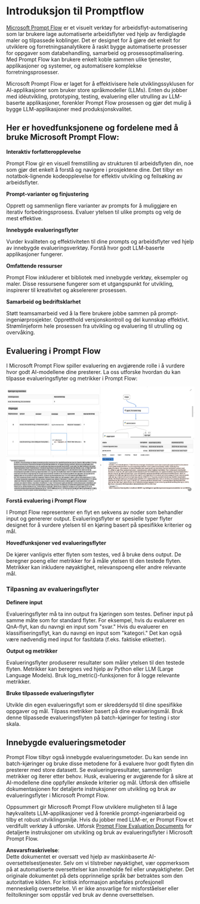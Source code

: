 # **Introduksjon til Promptflow**

[Microsoft Prompt Flow](https://microsoft.github.io/promptflow/index.html?WT.mc_id=aiml-138114-kinfeylo) er et visuelt verktøy for arbeidsflyt-automatisering som lar brukere lage automatiserte arbeidsflyter ved hjelp av ferdiglagde maler og tilpassede koblinger. Det er designet for å gjøre det enkelt for utviklere og forretningsanalytikere å raskt bygge automatiserte prosesser for oppgaver som databehandling, samarbeid og prosessoptimalisering. Med Prompt Flow kan brukere enkelt koble sammen ulike tjenester, applikasjoner og systemer, og automatisere komplekse forretningsprosesser.

Microsoft Prompt Flow er laget for å effektivisere hele utviklingssyklusen for AI-applikasjoner som bruker store språkmodeller (LLMs). Enten du jobber med idéutvikling, prototyping, testing, evaluering eller utrulling av LLM-baserte applikasjoner, forenkler Prompt Flow prosessen og gjør det mulig å bygge LLM-applikasjoner med produksjonskvalitet.

## Her er hovedfunksjonene og fordelene med å bruke Microsoft Prompt Flow:

**Interaktiv forfatteropplevelse**

Prompt Flow gir en visuell fremstilling av strukturen til arbeidsflyten din, noe som gjør det enkelt å forstå og navigere i prosjektene dine.
Det tilbyr en notatbok-lignende kodeopplevelse for effektiv utvikling og feilsøking av arbeidsflyter.

**Prompt-varianter og finjustering**

Opprett og sammenlign flere varianter av prompts for å muliggjøre en iterativ forbedringsprosess. Evaluer ytelsen til ulike prompts og velg de mest effektive.

**Innebygde evalueringsflyter**

Vurder kvaliteten og effektiviteten til dine prompts og arbeidsflyter ved hjelp av innebygde evalueringsverktøy.
Forstå hvor godt LLM-baserte applikasjoner fungerer.

**Omfattende ressurser**

Prompt Flow inkluderer et bibliotek med innebygde verktøy, eksempler og maler. Disse ressursene fungerer som et utgangspunkt for utvikling, inspirerer til kreativitet og akselererer prosessen.

**Samarbeid og bedriftsklarhet**

Støtt teamsamarbeid ved å la flere brukere jobbe sammen på prompt-ingeniørprosjekter.
Oppretthold versjonskontroll og del kunnskap effektivt. Strømlinjeform hele prosessen fra utvikling og evaluering til utrulling og overvåking.

## Evaluering i Prompt Flow

I Microsoft Prompt Flow spiller evaluering en avgjørende rolle i å vurdere hvor godt AI-modellene dine presterer. La oss utforske hvordan du kan tilpasse evalueringsflyter og metrikker i Prompt Flow:

![PFVizualise](../../../../../translated_images/pfvisualize.93c453890f4088830217fa7308b1a589058ed499bbfff160c85676066b5cbf2d.no.png)

**Forstå evaluering i Prompt Flow**

I Prompt Flow representerer en flyt en sekvens av noder som behandler input og genererer output. Evalueringsflyter er spesielle typer flyter designet for å vurdere ytelsen til en kjøring basert på spesifikke kriterier og mål.

**Hovedfunksjoner ved evalueringsflyter**

De kjører vanligvis etter flyten som testes, ved å bruke dens output. De beregner poeng eller metrikker for å måle ytelsen til den testede flyten. Metrikker kan inkludere nøyaktighet, relevanspoeng eller andre relevante mål.

### Tilpasning av evalueringsflyter

**Definere input**

Evalueringsflyter må ta inn output fra kjøringen som testes. Definer input på samme måte som for standard flyter.
For eksempel, hvis du evaluerer en QnA-flyt, kan du navngi en input som "svar." Hvis du evaluerer en klassifiseringsflyt, kan du navngi en input som "kategori." Det kan også være nødvendig med input for fasitdata (f.eks. faktiske etiketter).

**Output og metrikker**

Evalueringsflyter produserer resultater som måler ytelsen til den testede flyten. Metrikker kan beregnes ved hjelp av Python eller LLM (Large Language Models). Bruk log_metric()-funksjonen for å logge relevante metrikker.

**Bruke tilpassede evalueringsflyter**

Utvikle din egen evalueringsflyt som er skreddersydd til dine spesifikke oppgaver og mål. Tilpass metrikker basert på dine evalueringsmål.
Bruk denne tilpassede evalueringsflyten på batch-kjøringer for testing i stor skala.

## Innebygde evalueringsmetoder

Prompt Flow tilbyr også innebygde evalueringsmetoder.
Du kan sende inn batch-kjøringer og bruke disse metodene for å evaluere hvor godt flyten din presterer med store datasett.
Se evalueringsresultater, sammenlign metrikker og iterer etter behov.
Husk, evaluering er avgjørende for å sikre at AI-modellene dine oppfyller ønskede kriterier og mål. Utforsk den offisielle dokumentasjonen for detaljerte instruksjoner om utvikling og bruk av evalueringsflyter i Microsoft Prompt Flow.

Oppsummert gir Microsoft Prompt Flow utviklere muligheten til å lage høykvalitets LLM-applikasjoner ved å forenkle prompt-ingeniørarbeid og tilby et robust utviklingsmiljø. Hvis du jobber med LLM-er, er Prompt Flow et verdifullt verktøy å utforske. Utforsk [Prompt Flow Evaluation Documents](https://learn.microsoft.com/azure/machine-learning/prompt-flow/how-to-develop-an-evaluation-flow?view=azureml-api-2?WT.mc_id=aiml-138114-kinfeylo) for detaljerte instruksjoner om utvikling og bruk av evalueringsflyter i Microsoft Prompt Flow.

**Ansvarsfraskrivelse**:  
Dette dokumentet er oversatt ved hjelp av maskinbaserte AI-oversettelsestjenester. Selv om vi tilstreber nøyaktighet, vær oppmerksom på at automatiserte oversettelser kan inneholde feil eller unøyaktigheter. Det originale dokumentet på dets opprinnelige språk bør betraktes som den autoritative kilden. For kritisk informasjon anbefales profesjonell menneskelig oversettelse. Vi er ikke ansvarlige for misforståelser eller feiltolkninger som oppstår ved bruk av denne oversettelsen.